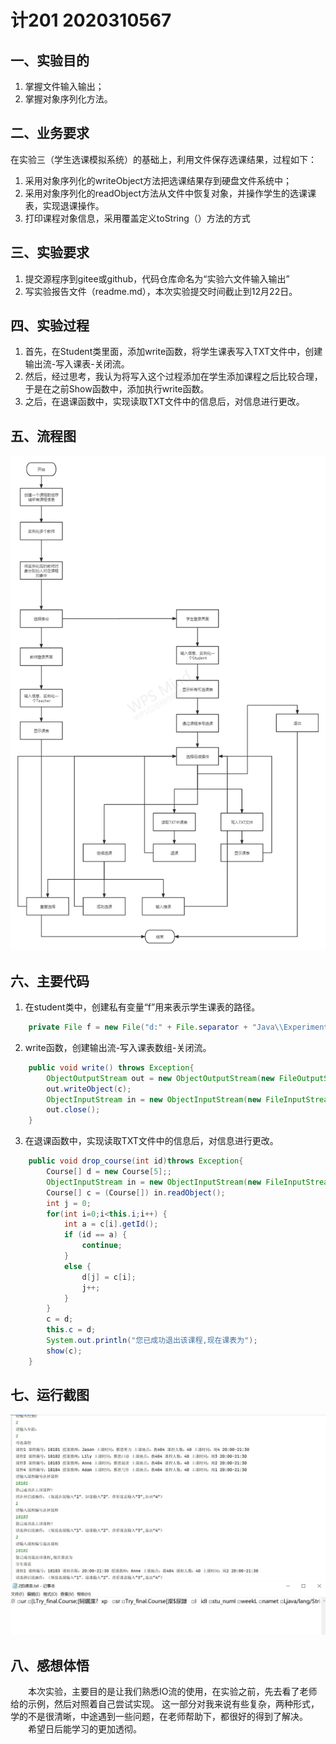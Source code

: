 # 计201 2020310567
## 一、实验目的
1. 掌握文件输入输出；
2. 掌握对象序列化方法。

## 二、业务要求
在实验三（学生选课模拟系统）的基础上，利用文件保存选课结果，过程如下：
1. 采用对象序列化的writeObject方法把选课结果存到硬盘文件系统中；
2. 采用对象序列化的readObject方法从文件中恢复对象，并操作学生的选课课表，实现退课操作。
3. 打印课程对象信息，采用覆盖定义toString（）方法的方式

## 三、实验要求
1. 提交源程序到gitee或github，代码仓库命名为“实验六文件输入输出”
2. 写实验报告文件（readme.md），本次实验提交时间截止到12月22日。

## 四、实验过程 
1. 首先，在Student类里面，添加write函数，将学生课表写入TXT文件中，创建输出流-写入课表-关闭流。
2. 然后，经过思考，我认为将写入这个过程添加在学生添加课程之后比较合理，于是在之前Show函数中，添加执行write函数。
3. 之后，在退课函数中，实现读取TXT文件中的信息后，对信息进行更改。

## 五、流程图
![](https://github.com/123456-lyp/-06/blob/main/82ea3172d3b358a82916cfed453e3cd.png)

## 六、主要代码
1. 在student类中，创建私有变量“f”用来表示学生课表的路径。
```java
    private File f = new File("d:" + File.separator + "Java\\Experiment06\\TXT" + File.separator + this.getName() + "的课表.txt");
```
2. write函数，创建输出流-写入课表数组-关闭流。
```java
    public void write() throws Exception{
        ObjectOutputStream out = new ObjectOutputStream(new FileOutputStream(f)); //输出流：往外输出
        out.writeObject(c);
        ObjectInputStream in = new ObjectInputStream(new FileInputStream(f));
        out.close();
    }
```
3. 在退课函数中，实现读取TXT文件中的信息后，对信息进行更改。
```java
    public void drop_course(int id)throws Exception{
        Course[] d = new Course[5];;
        ObjectInputStream in = new ObjectInputStream(new FileInputStream(f));
        Course[] c = (Course[]) in.readObject();
        int j = 0;
        for(int i=0;i<this.i;i++) {
            int a = c[i].getId();
            if (id == a) {
                continue;
            }
            else {
                d[j] = c[i];
                j++;
            }
        }
        c = d;
        this.c = d;
        System.out.println("您已成功退出该课程,现在课表为");
        show(c);
    }
```
## 七、运行截图
![](https://github.com/123456-lyp/-06/blob/main/27ce893134f2216a678cb2e738c7053.jpg)
![](https://github.com/123456-lyp/-06/blob/main/79ee1cbff13d96bbc1f2f8d4a759a27.jpg)
## 八、感想体悟
&emsp;&emsp;本次实验，主要目的是让我们熟悉IO流的使用，在实验之前，先去看了老师给的示例，然后对照着自己尝试实现。
这一部分对我来说有些复杂，两种形式，学的不是很清晰，中途遇到一些问题，在老师帮助下，都很好的得到了解决。
<br>&emsp;&emsp;希望日后能学习的更加透彻。
